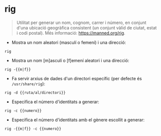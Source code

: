 # rig

> Utilitat per generar un nom, cognom, carrer i número, en conjunt d'una ubicació geogràfica consistent (un conjunt vàlid de ciutat, estat i codi postal).
> Més informació: <https://manned.org/rig>.

- Mostra un nom aleatori (masculí o femení) i una direcció:

`rig`

- Mostra un nom [m]asculí o [f]emení aleatori i una direcció:

`rig -{{m|f}}`

- Fa servir arxius de dades d'un directori específic (per defecte és `/usr/share/rig`):

`rig -d {{ruta/al/directori}}`

- Especifica el número d'identitats a generar:

`rig -c {{numero}}`

- Especifica el número d'identitats amb el gènere escollit a generar:

`rig -{{m|f}} -c {{numero}}`
